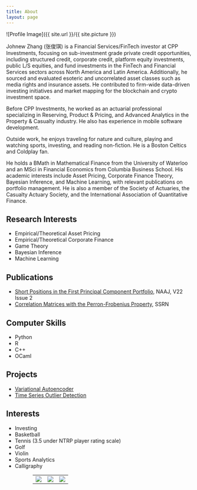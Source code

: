 ```yaml
---
title: About
layout: page
---
```

![Profile Image]({{ site.url }}/{{ site.picture }})

<p>Johnew Zhang (张俊琪) is a Financial Services/FinTech investor at CPP Investments, focusing on sub-investment grade private credit opportunities, including structured credit, corporate credit, platform equity investments, public L/S equities, and fund investments in the FinTech and Financial Services sectors across North America and Latin America. Additionally, he sourced and evaluated esoteric and uncorrelated asset classes such as media rights and insurance assets. He contributed to firm-wide data-driven investing initiatives and market mapping for the blockchain and crypto investment space. </p>

<p>Before CPP Investments, he worked as an actuarial professional specializing in Reserving, Product & Pricing, and Advanced Analytics in the Property & Casualty industry. He also has experience in mobile software development.</p>

<p>Outside work, he enjoys traveling for nature and culture, playing and watching sports, investing, and reading non-fiction. He is a Boston Celtics and Coldplay fan.</p>

<p>He holds a BMath in Mathematical Finance from the University of Waterloo and an MSci in Financial Economics from Columbia Business School. His academic interests include Asset Pricing, Corporate Finance Theory, Bayesian Inference, and Machine Learning, with relevant publications on portfolio management. He is also a member of the Society of Actuaries, the Casualty Actuary Society, and the International Association of Quantitative Finance. </p>

<h2>Research Interests</h2>

<ul class="skill-list">
	<li>Empirical/Theoretical Asset Pricing</li>
	<li>Empirical/Theoretical Corporate Finance</li>
	<li>Game Theory</li>
	<li>Bayesian Inference</li>
	<li>Machine Learning</li>
</ul>

<h2>Publications</h2>

<ul>
	<li><a href="https://www.tandfonline.com/doi/abs/10.1080/10920277.2017.1387573">Short Positions in the First Principal Component Portfolio</a>, NAAJ, V22 Issue 2</li>
	<li><a href="https://papers.ssrn.com/sol3/papers.cfm?abstract_id=2493844">Correlation Matrices with the Perron-Frobenius Property</a>, SSRN</li>
</ul>

<h2>Computer Skills</h2>

<ul class="skill-list">
	<li>Python</li>
	<li>R</li>
	<li>C++</li>
	<li>OCaml</li>
</ul>

<h2>Projects</h2>

<ul class="skill-list">
	<li><a href="{{site.base_url}}/VAE/">Variational Autoencoder</a></li>
	<li><a href="{{site.base_url}}/timeseries-outlier-detection/">Time Series Outlier Detection</a></li>
</ul>

<h2>Interests</h2>

<ul class="skill-list">
	<li>Investing</li>
	<li>Basketball</li>
	<li>Tennis (3.5 under NTRP player rating scale)</li>
	<li>Golf</li>
	<li>Violin</li>
	<li>Sports Analytics</li>
	<li>Calligraphy <br> <p align="center"> 
<table style="width:80%">
  <tr>
    <td><img src="{{site.base_url}}/assets/images/about/image1.jpg"></td>
    <td><img src="{{site.base_url}}/assets/images/about/image2.jpg"></td> 
    <td><img src="{{site.base_url}}/assets/images/about/image3.jpg"></td>
  </tr>
</table>
</p></li>
</ul>
 
